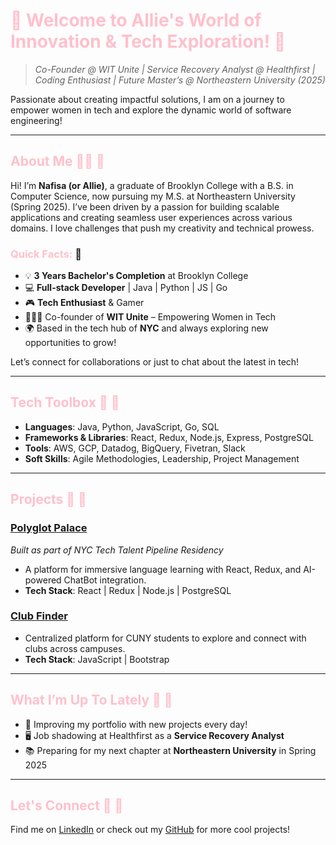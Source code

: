 # <span style="color: pink;">🚀 Welcome to Allie's World of Innovation & Tech Exploration! 🎀</span>
> *Co-Founder @ WIT Unite | Service Recovery Analyst @ Healthfirst | Coding Enthusiast | Future Master’s @ Northeastern University (2025)*

Passionate about creating impactful solutions, I am on a journey to empower women in tech and explore the dynamic world of software engineering!

---

## <span style="color: pink;">About Me 👩‍💻 🎀</span>
Hi! I’m **Nafisa (or Allie)**, a graduate of Brooklyn College with a B.S. in Computer Science, now pursuing my M.S. at Northeastern University (Spring 2025). I’ve been driven by a passion for building scalable applications and creating seamless user experiences across various domains. I love challenges that push my creativity and technical prowess.

### <span style="color: pink;">Quick Facts:</span> 🎀
- 💡 **3 Years Bachelor's Completion** at Brooklyn College
- 💻 **Full-stack Developer** | Java | Python | JS | Go
- 🎮 **Tech Enthusiast** & Gamer
- 👩‍👧‍👧 Co-founder of **WIT Unite** – Empowering Women in Tech
- 🌍 Based in the tech hub of **NYC** and always exploring new opportunities to grow!

Let’s connect for collaborations or just to chat about the latest in tech! 

---

## <span style="color: pink;">Tech Toolbox 🔧 🎀</span>
- **Languages**: Java, Python, JavaScript, Go, SQL
- **Frameworks & Libraries**: React, Redux, Node.js, Express, PostgreSQL
- **Tools**: AWS, GCP, Datadog, BigQuery, Fivetran, Slack
- **Soft Skills**: Agile Methodologies, Leadership, Project Management

---

## <span style="color: pink;">Projects 🚧 🎀</span>

### [Polyglot Palace](https://polyglotpalace.netlify.app/)
*Built as part of NYC Tech Talent Pipeline Residency*
- A platform for immersive language learning with React, Redux, and AI-powered ChatBot integration.
- **Tech Stack**: React | Redux | Node.js | PostgreSQL

### [Club Finder](https://aliangelinaaa.github.io/ClubFinder/)
- Centralized platform for CUNY students to explore and connect with clubs across campuses.
- **Tech Stack**: JavaScript | Bootstrap

---

## <span style="color: pink;">What I’m Up To Lately 👀 🎀</span>
- 🌱 Improving my portfolio with new projects every day!
- 🖥️ Job shadowing at Healthfirst as a **Service Recovery Analyst**
- 📚 Preparing for my next chapter at **Northeastern University** in Spring 2025

---

## <span style="color: pink;">Let's Connect 🤝 🎀</span>
Find me on [LinkedIn](https://www.linkedin.com/in/nafisaanzum/) or check out my [GitHub](https://github.com/AliAngelinaaa/) for more cool projects!
